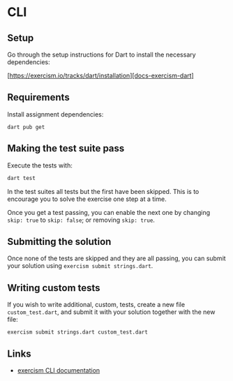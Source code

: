 # CLI

## Setup

Go through the setup instructions for Dart to install the necessary
dependencies:

[https://exercism.io/tracks/dart/installation][docs-exercism-dart]

## Requirements

Install assignment dependencies:

```shell
dart pub get
```

## Making the test suite pass

Execute the tests with:

```bash
dart test

```

In the test suites all tests but the first have been skipped. This is to
encourage you to solve the exercise one step at a time.

Once you get a test passing, you can enable the next one by changing `skip: true` to
`skip: false`; or removing `skip: true`.

## Submitting the solution

Once none of the tests are skipped and they are all passing, you can submit
your solution using `exercism submit strings.dart`.

## Writing custom tests

If you wish to write additional, custom, tests, create a new file
`custom_test.dart`, and submit it with your solution together with the new file:

```shell
exercism submit strings.dart custom_test.dart
```

## Links

- [exercism CLI documentation][docs-exercism-cli]

[docs-exercism-cli]: https://exercism.io/cli
[docs-exercism-dart]: https://exercism.io/tracks/dart/installation
